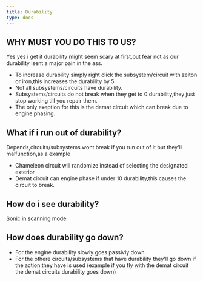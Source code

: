 ```yaml
---
title: Durability
type: docs
---
```


## WHY MUST YOU DO THIS TO US?
Yes yes i get it durability might seem scary at first,but fear not as our durability isent a major pain in the ass.

* To increase durability simply right click the subsystem/circuit with zeiton or iron,this increases the durability by 5.
* Not all subsystems/circuits have durability.
* Subsystems/circuits do not break when they get to 0 durability,they just stop working till you repair them.
* The only exeption for this is the demat circuit which can break due to engine phasing.

## What if i run out of durability?

Depends,circuits/subsystems wont break if you run out of it but they'll malfunction,as a example

* Chameleon circuit will randomize instead of selecting the designated exterior
* Demat circuit can engine phase if under 10 durability,this causes the circuit to break.

## How do i see durability?
  Sonic in scanning mode.

## How does durability go down?

* For the engine durability slowly goes passivly down
* For the othere circuits/subsystems that have durability they'll go down if the action they have is used (example if you fly with the demat circuit the demat circuits durability goes down)
